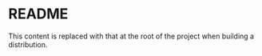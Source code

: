# README

This content is replaced with that at the root of the project when building a distribution.
